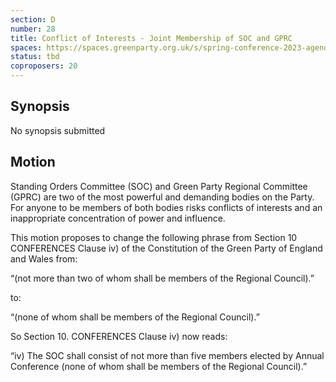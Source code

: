 ```yaml
---
section: D
number: 28
title: Conflict of Interests - Joint Membership of SOC and GPRC
spaces: https://spaces.greenparty.org.uk/s/spring-conference-2023-agenda-forum/?contentId=120322
status: tbd
coproposers: 20
---
```

## Synopsis
No synopsis submitted

## Motion
Standing Orders Committee (SOC) and Green Party Regional Committee (GPRC) are two of the most powerful and demanding bodies on the Party. For anyone to be members of both bodies risks conflicts of interests and an inappropriate concentration of power and influence.

This motion proposes to change the following phrase from Section 10 CONFERENCES Clause iv) of the Constitution of the Green Party of England and Wales from:

“(not more than two of whom shall be members of the Regional Council).”

to:

“(none of whom shall be members of the Regional Council).”

So Section 10. CONFERENCES Clause iv) now reads:

“iv) The SOC shall consist of not more than five members elected by Annual Conference (none of whom shall be members of the Regional Council).”
